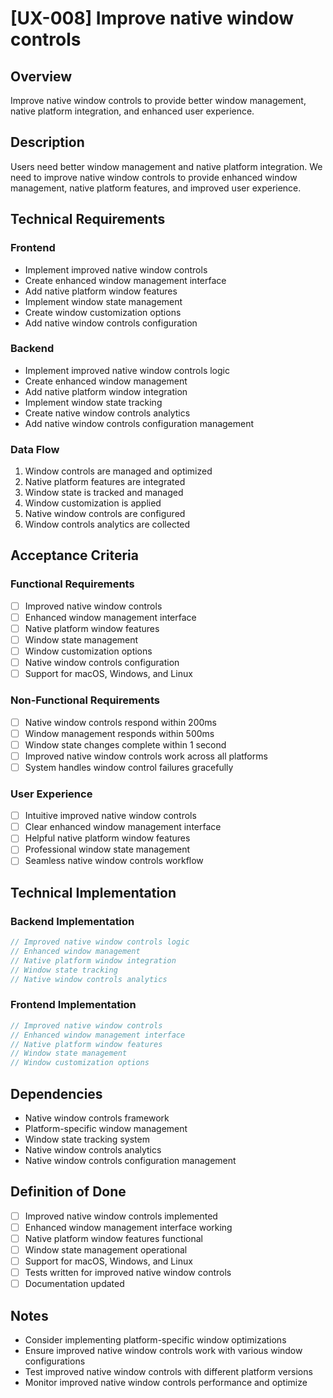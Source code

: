 # [UX-008] Improve native window controls

## Overview

Improve native window controls to provide better window management, native platform integration, and enhanced user experience.

## Description

Users need better window management and native platform integration. We need to improve native window controls to provide enhanced window management, native platform features, and improved user experience.

## Technical Requirements

### Frontend

- Implement improved native window controls
- Create enhanced window management interface
- Add native platform window features
- Implement window state management
- Create window customization options
- Add native window controls configuration

### Backend

- Implement improved native window controls logic
- Create enhanced window management
- Add native platform window integration
- Implement window state tracking
- Create native window controls analytics
- Add native window controls configuration management

### Data Flow

1. Window controls are managed and optimized
2. Native platform features are integrated
3. Window state is tracked and managed
4. Window customization is applied
5. Native window controls are configured
6. Window controls analytics are collected

## Acceptance Criteria

### Functional Requirements

- [ ] Improved native window controls
- [ ] Enhanced window management interface
- [ ] Native platform window features
- [ ] Window state management
- [ ] Window customization options
- [ ] Native window controls configuration
- [ ] Support for macOS, Windows, and Linux

### Non-Functional Requirements

- [ ] Native window controls respond within 200ms
- [ ] Window management responds within 500ms
- [ ] Window state changes complete within 1 second
- [ ] Improved native window controls work across all platforms
- [ ] System handles window control failures gracefully

### User Experience

- [ ] Intuitive improved native window controls
- [ ] Clear enhanced window management interface
- [ ] Helpful native platform window features
- [ ] Professional window state management
- [ ] Seamless native window controls workflow

## Technical Implementation

### Backend Implementation

```rust
// Improved native window controls logic
// Enhanced window management
// Native platform window integration
// Window state tracking
// Native window controls analytics
```

### Frontend Implementation

```typescript
// Improved native window controls
// Enhanced window management interface
// Native platform window features
// Window state management
// Window customization options
```

## Dependencies

- Native window controls framework
- Platform-specific window management
- Window state tracking system
- Native window controls analytics
- Native window controls configuration management

## Definition of Done

- [ ] Improved native window controls implemented
- [ ] Enhanced window management interface working
- [ ] Native platform window features functional
- [ ] Window state management operational
- [ ] Support for macOS, Windows, and Linux
- [ ] Tests written for improved native window controls
- [ ] Documentation updated

## Notes

- Consider implementing platform-specific window optimizations
- Ensure improved native window controls work with various window configurations
- Test improved native window controls with different platform versions
- Monitor improved native window controls performance and optimize
